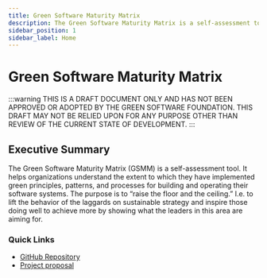 ```yaml
---
title: Green Software Maturity Matrix
description: The Green Software Maturity Matrix is a self-assessment tool. It helps organisations understand the extent to which they have implemented green principles, patterns, and processes for building and operating their software systems.
sidebar_position: 1
sidebar_label: Home
---
```


# Green Software Maturity Matrix

:::warning
THIS IS A DRAFT DOCUMENT ONLY AND HAS NOT BEEN APPROVED OR ADOPTED BY THE GREEN SOFTWARE FOUNDATION. THIS DRAFT MAY NOT BE RELIED UPON FOR ANY PURPOSE OTHER THAN REVIEW OF THE CURRENT STATE OF DEVELOPMENT.
:::

## Executive Summary

The Green Software Maturity Matrix (GSMM) is a self-assessment tool. It helps organizations understand the extent to which they have implemented green principles, patterns, and processes for building and operating their software systems. The purpose is to “raise the floor and the ceiling.” I.e. to lift the behavior of the laggards on sustainable strategy and inspire those doing well to achieve more by showing what the leaders in this area are aiming for.

### Quick Links
* [GitHub Repository](https://github.com/Green-Software-Foundation/green-software-maturity-matrix)
* [Project proposal](https://github.com/Green-Software-Foundation/oc/issues/46)